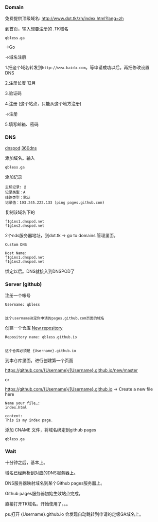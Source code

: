 ### Domain

免费提供顶级域名: http://www.dot.tk/zh/index.html?lang=zh

到首页，输入想要注册的 .TK域名

```
qbless.ga
```

->Go

->域名注册

1.把这个域名转发到``http://www.baidu.com``。等申请成功以后。再把修改设置DNS

2.注册长度 12月

3.验证码

4.注册 (这个站点，只能从这个地方注册)

->注册

5.填写邮箱、密码

### DNS

[dnspod](https://www.dnspod.cn/) [360dns](http://www.360dns.com/)

添加域名。输入

```
qbless.ga
```

添加记录

```
主机记录: @
记录类型：A
线路类型：默认
记录值：103.245.222.133 (ping pages.github.com)
```

复制该域名下的

```
f1g1ns1.dnspod.net
f1g1ns2.dnspod.net
```

2个nds服务器地址，到dot.tk -> go to domains 管理里面。

```
Custom DNS

Host Name: 
f1g1ns1.dnspod.net
f1g1ns2.dnspod.net
```

绑定以后。DNS就接入到DNSPOD了

### Server (github)

注册一个帐号

```
Username: qbless


这个username决定你申请的pages.github.com页面的域名
```

创建一个仓库 [New repository](https://github.com/new)

```
Repository name: qbless.github.io


这个仓库必须是 {Username}.github.io
```

到本仓库里面，进行创建第一个页面

https://github.com/{Username}/{Username}.github.io/new/master

or

https://github.com/{Username}/{Username}.github.io -> Create a new file here

```
Name your file…:
index.html

content:
This is my index page.
```

添加 CNAME 文件，将域名绑定到github pages

```
qbless.ga
```

### Wait

十分钟之后，基本上。

域名已经解析到对应的DNS服务器上。

DNS服务器映射域名到某个Github pages服务器上。

Github pages服务器初始生效站点完成。

直接打开TK域名。开始使用了。。。

ps.打开 {Username}.github.io 会发现自动跳转到申请的定级GA域名上。

